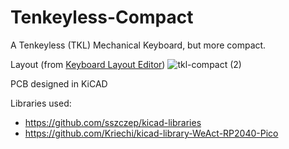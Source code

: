 # Tenkeyless-Compact
A Tenkeyless (TKL) Mechanical Keyboard, but more compact.


Layout (from [Keyboard Layout Editor](http://www.keyboard-layout-editor.com/))
![tkl-compact (2)](https://user-images.githubusercontent.com/44849235/182286023-d7e69f2b-a667-4196-868f-c52cfafa1060.png)



PCB designed in KiCAD

Libraries used: 
- https://github.com/sszczep/kicad-libraries
- https://github.com/Kriechi/kicad-library-WeAct-RP2040-Pico

 
